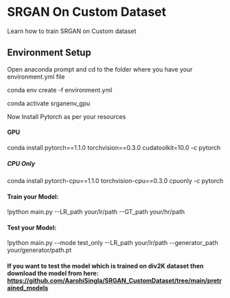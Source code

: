 # SRGAN On Custom Dataset
Learn how to train SRGAN on Custom dataset

## Environment Setup
Open anaconda prompt and cd to the folder where you have your environment.yml file

conda env create -f environment.yml

conda activate srganenv_gpu 


Now Install Pytorch as per your resources

#### GPU
conda install pytorch==1.1.0 torchvision==0.3.0 cudatoolkit=10.0 -c pytorch

##### CPU Only
conda install pytorch-cpu==1.1.0 torchvision-cpu==0.3.0 cpuonly -c pytorch


#### Train your Model:
!python main.py --LR_path your/lr/path --GT_path your/hr/path

#### Test your Model:
!python main.py --mode test_only --LR_path your/lr/path --generator_path your/generator/path.pt


#### If you want to test the model which is trained on div2K dataset then download the model from here:  https://github.com/AarohiSingla/SRGAN_CustomDataset/tree/main/pretrained_models


